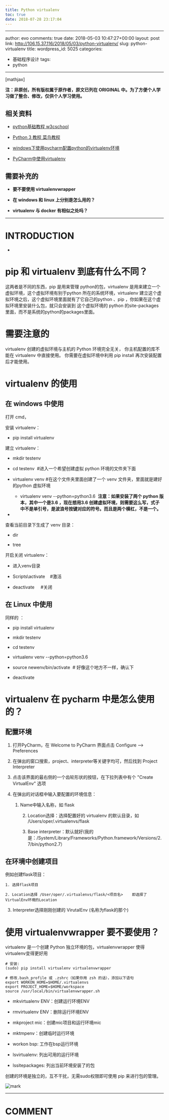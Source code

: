 ```yaml
---
title: Python virtualenv
toc: true
date: 2018-07-28 23:17:04
---
```

---
author: evo
comments: true
date: 2018-05-03 10:47:27+00:00
layout: post
link: http://106.15.37.116/2018/05/03/python-virtualenv/
slug: python-virtualenv
title:
wordpress_id: 5025
categories:
- 基础程序设计
tags:
- python
---

<!-- more -->

[mathjax]

**注：非原创，所有版权属于原作者，原文已列在 ORIGINAL 中。为了方便个人学习做了整合、修改，仅供个人学习使用。**


## 相关资料






  * [python基础教程 w3cschool](https://www.w3cschool.cn/python/)

  * [Python 3 教程 菜鸟教程](http://www.runoob.com/python3/python3-tutorial.html)

  * [windows下使用pycharm配置python的virtualenv环境](https://blog.csdn.net/hy245120020/article/details/50776197)

  * [PyCharm中使用virtualenv](https://segmentfault.com/a/1190000003758895)




## 需要补充的






  * **要不要使用 virtualenvwrapper**

  * **在 windows 和 linux 上分别是怎么用的？**

  * **virtualenv 与 docker 有相似之处吗？**





* * *





# INTRODUCTION






  *






# pip 和 virtualenv 到底有什么不同？


这两者是不同的东西，pip 是用来管理 python的包，virtualenv 是用来建立一个虚拟环境，这个虚拟环境有别于python 所在的系统环境，virtualenv 建立这个虚拟环境之后，这个虚拟环境里面就有了它自己的python 、pip ，你如果在这个虚拟环境里安装什么包，就只会安装到 这个虚拟环境的 python 的site-packages 里面，而不是系统的python的packages里面。


# 需要注意的


virtualenv 创建的虚拟环境与主机的 Python 环境完全无关，
你主机配置的库不能在 virtualenv 中直接使用。
你需要在虚拟环境中利用 pip install 再次安装配置后才能使用。


# virtualenv 的使用




## 在 windows 中使用


打开 cmd，


安装 virtualenv：







  * pip install virtualenv




建立 virtualenv：







  * mkdir testenv

  * cd testenv  #进入一个希望创建虚拟 python 环境的文件夹下面

  * virtualenv venv #在这个文件夹里面创建了一个 venv 文件夹，里面就是建好的python 虚拟环境


    * virtualenv venv --python=python3.6  **注意：如果安装了两个 python 版本，其中一个是3.6 ，现在想用3.6 创建虚拟环境，则需要这么写，式子中不是单引号，是波浪号按键对应的符号。而且是两个横杠，不是一个。**





  *



查看当前目录下生成了 venv 目录：







  * dir

  * tree




开启关闭 virtualenv：







  * 进入venv目录

  * Scripts\activate    #激活

  * deactivate     #关闭




## 在 Linux 中使用


同样的 ：




  * pip install virtualenv

  * mkdir testenv

  * cd testenv

  * virtualenv venv --python=python3.6

  * source newenv/bin/activate  # 好像这个地方不一样，确认下

  * deactivate





# virtualenv 在 pycharm 中是怎么使用的？




## 配置环境






  1. 打开PyCharm，在 Welcome to PyCharm 界面点击 Configure --> Preferences

  2. 在弹出的窗口搜索，project、interpreter等关键字均可，然后找到 Project Interpreter

  3. 点击该界面的最右侧的一个齿轮形状的按钮，在下拉列表中有个 "Create VirtualEnv" 选项

  4. 在弹出的对话框中输入要配置的环境信息：


        1. Name中输入名称，如 flask


            2. Location选择：选择配置好的 virtualenv 的默认目录，如 /Users/oper/.virtualenvs/flask


            3. Base interpreter：默认就好(我的是：/System/Library/Frameworks/Python.framework/Versions/2.7/bin/python2.7）







## 在环境中创建项目


例如创建flask项目：




    1. 选择flask项目

    2. Location选择 /User/oper/.virtualenvs/flask/<项目名>    即选择了VirtualEnv环境的Location

  3. Interpreter选择刚刚创建的 VirutalEnv (名称为flask的那个)







# 使用 virtualenvwrapper **要不要使用？**


virtualenv 是一个创建 Python 独立环境的包，virtualenvwrapper 使得virtualenv变得更好用


    # 安装:
    (sudo) pip install virtualenv virtualenvwrapper

    # 修改.bash_profile 或 .zshrc（如果你用 zsh 的话），添加以下语句
    export WORKON_HOME=$HOME/.virtualenvs
    export PROJECT_HOME=$HOME/workspace
    source /usr/local/bin/virtualenvwrapper.sh






  * mkvirtualenv ENV：创建运行环境ENV

  * rmvirtualenv ENV：删除运行环境ENV

  * mkproject mic：创建mic项目和运行环境mic

  * mktmpenv：创建临时运行环境

  * workon bsp: 工作在bsp运行环境

  * lsvirtualenv: 列出可用的运行环境

  * lssitepackages: 列出当前环境安装了的包


创建的环境是独立的，互不干扰，无需sudo权限即可使用 pip 来进行包的管理。

![mark](http://pacdb2bfr.bkt.clouddn.com/blog/image/180728/ALFB73ef8d.png?imageslim)






















* * *





# COMMENT
